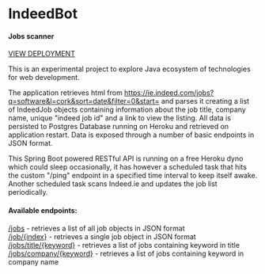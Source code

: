 # IndeedBot
#### Jobs scanner

[VIEW DEPLOYMENT](https://indeed-bot.herokuapp.com)

This is an experimental project to explore Java ecosystem of technologies for web development.

The application retrieves html from https://ie.indeed.com/jobs?q=software&l=cork&sort=date&filter=0&start=
and parses it creating a list of IndeedJob objects containing information about the job title, 
company name, unique "indeed job id" and a link to view the listing. All data is persisted to Postgres Database running on Heroku and retrieved on application restart. 
Data is exposed through a number of basic endpoints in JSON format.

This Spring Boot powered RESTful API is running on a free Heroku dyno which could sleep occasionally, it has however a scheduled task that hits the custom "/ping" endpoint in a specified time interval to keep itself awake. Another scheduled task scans Indeed.ie and updates the job list periodically.
#### Available endpoints:
[/jobs](http://indeed-bot.herokuapp.com/jobs) - retrieves a list of all job objects in JSON format <br>
[/job/{index}](http://indeed-bot.herokuapp.com/job/0) - retrieves a single job object in JSON format 
<br>[/jobs/title/{keyword}](http://indeed-bot.herokuapp.com/jobs/title/Java) - retrieves a list of jobs containing keyword in title
<br>[/jobs/company/{keyword}](http://indeed-bot.herokuapp.com/jobs/company/Company) - retrieves a list of jobs containing keyword in company name
